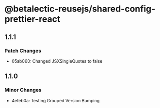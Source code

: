 # @betalectic-reusejs/shared-config-prettier-react

## 1.1.1

### Patch Changes

- 05ab060: Changed JSXSingleQuotes to false

## 1.1.0

### Minor Changes

- 4efeb0a: Testing Grouped Version Bumping
